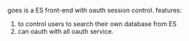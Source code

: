 goes is a ES front-end with oauth session control.
features:

1. to control users to search their own database from ES
2. can oauth with all oauth service. 
